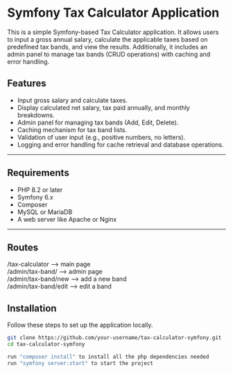 # Symfony Tax Calculator Application

This is a simple Symfony-based Tax Calculator application. It allows users to input a gross annual salary, calculate the applicable taxes based on predefined tax bands, and view the results. Additionally, it includes an admin panel to manage tax bands (CRUD operations) with caching and error handling.

## Features

- Input gross salary and calculate taxes.
- Display calculated net salary, tax paid annually, and monthly breakdowns.
- Admin panel for managing tax bands (Add, Edit, Delete).
- Caching mechanism for tax band lists.
- Validation of user input (e.g., positive numbers, no letters).
- Logging and error handling for cache retrieval and database operations.

---

## Requirements

- PHP 8.2 or later
- Symfony 6.x
- Composer
- MySQL or MariaDB
- A web server like Apache or Nginx

---

## Routes

/tax-calculator  --> main page  
/admin/tax-band/  --> admin page  
/admin/tax-band/new  --> add a new band  
/admin/tax-band/edit  --> edit a band  

## Installation

Follow these steps to set up the application locally.

```bash
git clone https://github.com/your-username/tax-calculator-symfony.git
cd tax-calculator-symfony

run "composer install" to install all the php dependencies needed
run "symfony server:start" to start the project
